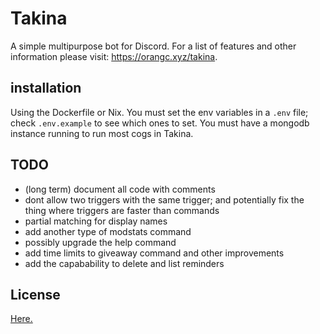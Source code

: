 # Takina
A simple multipurpose bot for Discord.
For a list of features and other information please visit: https://orangc.xyz/takina.

## installation
Using the Dockerfile or Nix. You must set the env variables in a `.env` file; check `.env.example` to see which ones to set. You must have a mongodb instance running to run most cogs in Takina.

## TODO
- (long term) document all code with comments
- dont allow two triggers with the same trigger; and potentially fix the thing where triggers are faster than commands
- partial matching for display names
- add another type of modstats command
- possibly upgrade the help command
- add time limits to giveaway command and other improvements
- add the capabability to delete and list reminders

## License
[Here.](./LICENSE)